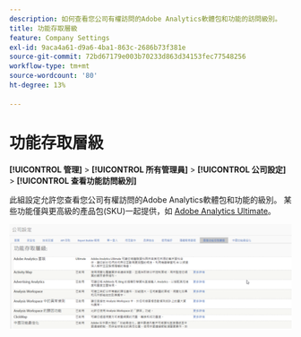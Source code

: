 ```yaml
---
description: 如何查看您公司有權訪問的Adobe Analytics軟體包和功能的訪問級別。
title: 功能存取層級
feature: Company Settings
exl-id: 9aca4a61-d9a6-4ba1-863c-2686b73f381e
source-git-commit: 72bd67179e003b70233d863d34153fec77548256
workflow-type: tm+mt
source-wordcount: '80'
ht-degree: 13%

---
```


# 功能存取層級

**[!UICONTROL 管理]** > **[!UICONTROL 所有管理員]** > **[!UICONTROL 公司設定]** > **[!UICONTROL 查看功能訪問級別]**

此組設定允許您查看您公司有權訪問的Adobe Analytics軟體包和功能的級別。 某些功能僅與更高級的產品包(SKU)一起提供，如 [Adobe Analytics Ultimate](https://www.adobe.com/tw/data-analytics-cloud/analytics/ultimate.html)。

![](assets/feature-access-levels.png)
